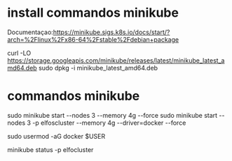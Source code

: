 # install commandos minikube

Documentaçao:https://minikube.sigs.k8s.io/docs/start/?arch=%2Flinux%2Fx86-64%2Fstable%2Fdebian+package

curl -LO https://storage.googleapis.com/minikube/releases/latest/minikube_latest_amd64.deb
sudo dpkg -i minikube_latest_amd64.deb

# commandos minikube

sudo minikube start --nodes 3 --memory 4g --force
sudo minikube start --nodes 3 -p elfoscluster --memory 4g --driver=docker --force 

sudo usermod -aG docker $USER

minikube status -p elfocluster